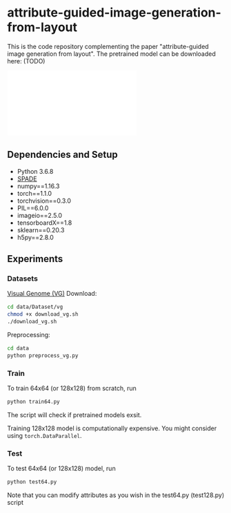 # attribute-guided-image-generation-from-layout
This is the code repository complementing the paper "attribute-guided image generation from layout". The pretrained model can be downloaded here: (TODO)

![Model Pipeline](demo/pipeline.pdf)

## Dependencies and Setup
- Python 3.6.8
- [SPADE](https://github.com/NVlabs/SPADE)
- numpy==1.16.3
- torch==1.1.0
- torchvision==0.3.0
- PIL==6.0.0
- imageio==2.5.0
- tensorboardX==1.8
- sklearn==0.20.3
- h5py==2.8.0

## Experiments
### Datasets
[Visual Genome (VG)](https://visualgenome.org/)
Download: 
```bash
cd data/Dataset/vg
chmod +x download_vg.sh
./download_vg.sh
```
Preprocessing: 
```bash
cd data
python preprocess_vg.py
```

### Train 
To train 64x64 (or 128x128) from scratch, run
```bash
python train64.py
```
The script will check if pretrained models exsit.

Training 128x128 model is computationally expensive. You might consider using `torch.DataParallel`.

### Test
To test 64x64 (or 128x128) model, run 
```bash
python test64.py
```
Note that you can modify attributes as you wish in the test64.py (test128.py) script

